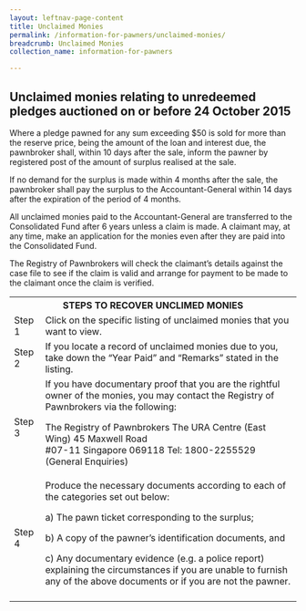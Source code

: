 ```yaml
---
layout: leftnav-page-content
title: Unclaimed Monies
permalink: /information-for-pawners/unclaimed-monies/
breadcrumb: Unclaimed Monies
collection_name: information-for-pawners

---
```


Unclaimed monies relating to unredeemed pledges auctioned on or before 24 October 2015
---
Where a pledge pawned for any sum exceeding $50 is sold for more than the reserve price, being the amount of the loan and interest due, the pawnbroker shall, within 10 days after the sale, inform the pawner by registered post of the amount of surplus realised at the sale.

If no demand for the surplus is made within 4 months after the sale, the pawnbroker shall pay the surplus to the Accountant-General within 14 days after the expiration of the period of 4 months.

All unclaimed monies paid to the Accountant-General are transferred to the Consolidated Fund after 6 years unless a claim is made. A claimant may, at any time, make an application for the monies even after they are paid into the Consolidated Fund.

<table>
  <tr>
    <th colspan="2">STEPS TO RECOVER UNCLIMED MONIES</th>
  </tr>
  <tr>
    <td>Step 1</td>
    <td> Click on the specific listing of unclaimed monies that you want to view. </td>
  </tr>
  <tr>
    <td>Step 2</td>
    <td>If you locate a record of unclaimed monies due to you, take down the “Year Paid” and “Remarks” stated in the listing.</td>
   </tr>
  <tr>
      <td>Step 3</td>
    <td>	
If you have documentary proof that you are the rightful owner of the monies, you may contact the Registry of Pawnbrokers via the following: 

 
The Registry of Pawnbrokers 
The URA Centre (East Wing)
45 Maxwell Road             
#07-11
Singapore 069118
Tel: 1800-2255529 (General Enquiries) </td>

  </tr>
  <tr>
    <td>Step 4</td>
  <td>Produce the necessary documents according to each of the categories set out below:

a)      The pawn ticket corresponding to the surplus;

b)      A copy of the pawner’s identification documents, and

c)      Any documentary evidence (e.g. a police report) explaining the circumstances if you are unable to furnish any of the above documents or if you are not the pawner.</td>
</tr>

<td><tr colspan="2">The Registry of Pawnbrokers will check the claimant’s details against the case file to see if the claim is valid and arrange for payment to be made to the claimant once the claim is verified.</tr></td></table>

